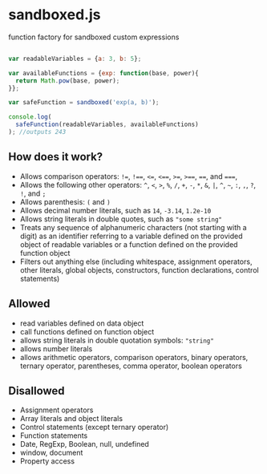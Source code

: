 # sandboxed.js
function factory for sandboxed custom expressions

```javascript

var readableVariables = {a: 3, b: 5};

var availableFunctions = {exp: function(base, power){
  return Math.pow(base, power);
}};

var safeFunction = sandboxed('exp(a, b)');

console.log(
  safeFunction(readableVariables, availableFunctions)
); //outputs 243

```

## How does it work?

* Allows comparison operators: `!=`, `!==`, `<=`, `<==`, `>=`, `>==`, `==`, and `===`,
* Allows the following other operators: `^`, `<`, `>`, `%`, `/`, `+`, `-`, `*`, `&`, `|`, `^`, `~`, `:`, `,`, `?`, `!`, and `;`
* Allows parenthesis: `(` and `)`
* Allows decimal number literals, such as `14`, `-3.14`, `1.2e-10`
* Allows string literals in double quotes, such as `"some string"`
* Treats any sequence of alphanumeric characters (not starting with a digit) as an identifier referring to a variable defined on the provided object of readable variables or a function defined on the provided function object
* Filters out anything else (including whitespace, assignment operators, other literals, global objects, constructors, function declarations, control statements)

## Allowed

* read variables defined on data object
* call functions defined on function object
* allows string literals in double quotation symbols: `"string"`
* allows number literals
* allows arithmetic operators, comparison operators, binary operators, ternary operator, parentheses, comma operator, boolean operators

## Disallowed

* Assignment operators
* Array literals and object literals
* Control statements (except ternary operator)
* Function statements
* Date, RegExp, Boolean, null, undefined
* window, document
* Property access
